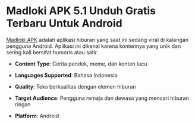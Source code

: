 ﻿# Madloki APK 5.1 Unduh Gratis Terbaru Untuk Android

[Madloki APK](https://apkeira.com/madloki/) adalah aplikasi hiburan yang saat ini sedang viral di kalangan pengguna Android. Aplikasi ini dikenal karena kontennya yang unik dan sering kali bersifat humoris atau satir.

-   **Content Type**: Cerita pendek, meme, dan konten lucu
    
-   **Languages Supported**: Bahasa Indonesia
    
-   **Quality**: Teks berkualitas dengan elemen hiburan
    
-   **Target Audience**: Pengguna remaja dan dewasa yang mencari hiburan ringan
    
-   **Platform**: Android
